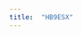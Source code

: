 ```yaml
---
title:  "HB9ESX"
---
```


<p>
    <script type="text/javascript">
        he_maptype = 'm';
        he_track = "HB9ESX-7";
        he_width = "800";
        he_height = "450";
        he_zoom = "12";
    </script>
    <script type="text/javascript" src="http://aprs.fi/js/embed.js"></script>
</p>
